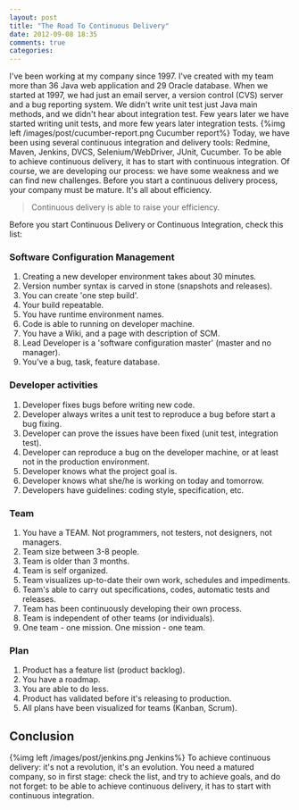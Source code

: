 ```yaml
---
layout: post
title: "The Road To Continuous Delivery"
date: 2012-09-08 18:35
comments: true
categories:
---
```

I've been working at my company since 1997. I've created with my team more than 36 Java web application and 29 Oracle database.
When we started at 1997, we had just an email server, a version control (CVS) server and a bug reporting system.
We didn't write unit test just Java main methods, and we didn't hear about integration test.
Few years later we have started writing unit tests, and more few years later integration tests.
{%img left /images/post/cucumber-report.png Cucumber report%}
Today, we have been using several continuous integration and delivery tools: Redmine, Maven, Jenkins, DVCS, Selenium/WebDriver, JUnit, Cucumber.
To be able to achieve continuous delivery, it has to start with continuous integration.
Of course, we are developing our process: we have some weakness and we can find new challenges. Before you start a continuous delivery process, your company must be mature. It's all about efficiency.

> Continuous delivery is able to raise your efficiency.

Before you start Continuous Delivery or Continuous Integration, check this list:
<!--more-->
### Software Configuration Management
1. Creating a new developer environment takes about 30 minutes.
1. Version number syntax is carved in stone (snapshots and releases).
1. You can create 'one step build'.
1. Your build repeatable.
1. You have runtime environment names.
1. Code is able to running on developer machine.
1. You have a Wiki, and a page with description of SCM.
1. Lead Developer is a 'software configuration master' (master and no manager).
1. You've a bug, task, feature database.

### Developer activities
1. Developer fixes bugs before writing new code.
1. Developer always writes a unit test to reproduce a bug before start a bug fixing.
1. Developer can prove the issues have been fixed (unit test, integration test).
1. Developer can reproduce a bug on the developer machine, or at least not in the production environment.
1. Developer knows what the project goal is.
1. Developer knows what she/he is working on today and tomorrow.
1. Developers have guidelines: coding style, specification, etc.

### Team
1. You have a TEAM. Not programmers, not testers, not designers, not managers.
1. Team size between 3-8 people.
1. Team is older than 3 months.
1. Team is self organized.
1. Team visualizes up-to-date their own work, schedules and impediments.
1. Team's able to carry out specifications, codes, automatic tests and releases.
1. Team has been continuously developing their own process.
1. Team is independent of other teams (or individuals).
1. One team - one mission. One mission - one team.

### Plan
1. Product has a feature list (product backlog).
1. You have a roadmap.
1. You are able to do less.
1. Product has validated before it's releasing to production.
1. All plans have been visualized for teams (Kanban, Scrum).

## Conclusion
{%img left /images/post/jenkins.png Jenkins%}
To achieve continuous delivery: it's not a revolution, it's an evolution. You need a matured company, so
in first stage: check the list, and try to achieve goals, and do not forget: to be able to achieve continuous delivery, it has to start with continuous integration.


